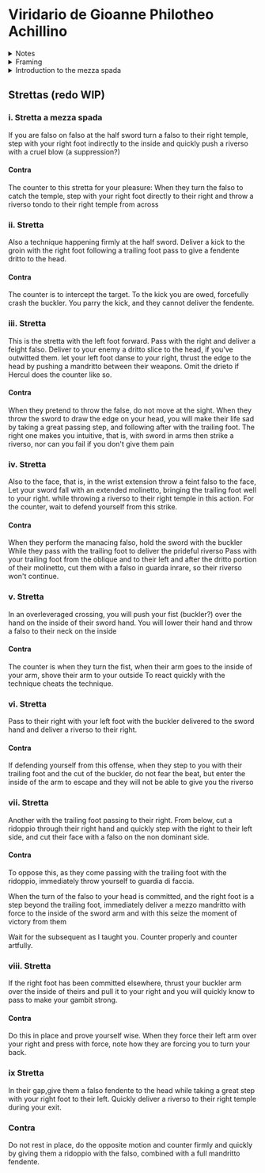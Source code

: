 # Viridario de Gioanne Philotheo Achillino

<details>
<summary>Notes</summary>
This is a work in progress English translation of the sword and buckler plays from Viridario de Gioanne Philotheo Achillino. I'm making use of my basic understanding of Italian, various online translation resources, and trying to infer some of the meaning behind some of the more linguistic flourishes in the original text.
If I get something wrong, or if you have a better translation or interpretation for anything included, feel free to submit an issue or a PR.

</details>

<details>
<summary>Framing</summary>

```
Doue e Franco e compagni il dir mimena,
Che ritrouor Chironne in un boschetto .
Chironne in vista i giudico gagliardi,
Per canto imbraccio il scudo, e prese i dardi.

Domandol nome il tutto gli narrórnoi
E come gli mandaua allui Mercurio
```

```
Doue and Franco and comrades reveal to me,
that Chironne was found in a grove.
With Chironne's insight, I judge them to be nimbly disposed of body,
and so covering well with the shield, and gripping the darts.
I inquired his name, they told me the tale, and how
Mercurio had commanded them to him.
```

This is how the story leads into the section on the sword lessons, establishing Chironne as the fencing instructor and the sons of Minos as the students. Some sections are written in second person, and some in third, all from Chironne's voice.

</details>

<details>
<summary>
Introduction to the mezza spada
</summary>

```
Disse Chironne, io non faro soggiorno,
Ma ne l'imprese gravi mai non furio.
Voglio ciascun di voi far prima adorno
Nello schermireze, e fieui bono alcurio ,

Che quādo un homo ha grāde arte e possan
Il se puo dir che ogni altro al Modo auáza .
```

```
So says Chironne, I will not follow fashions,
so never undertake these grave matters with fury.
I wish for each of you to be first decent
in fencing, and be fierce, strong, and proud
As when one has good art and might,
they may learn these additional forms.
```

Achiallino states he won't follow the format used by other teachers or teach hot headed pupils. Seems fair.

He also states the plays should be used by a fencer with knowledge and confidence in Bolognese style fencing, which is clear from the lack of explanations of the basic cuts, guards, and terms throughout.

```
Piglia la spada in mano col brocchiero
Leggiadro col pie dritto va in traverso
Dal dritto lato tuo destro еe mainero
Accioche tu non par schermitor perso,
Passando per parer piu vago e fiero/
E far il gioco piu polyco e terso.
Tocca il brocchier col falso di la spada,
E la spada in guarda alta sa che vada.
```

```
Take the sword and buckler in hand
Step with your right foot traversing
to the right side in this manner
Additionally, so you aren't lost in fencing,
Pacing, in my opinion, is most elusive and proud,
and the play will be smooth and polished.
Touch the buckler to the false of the sword,
and your sword in high guard, as you go by.
```

A few important takeaways from this paragraph that Achillino feels are worth mentioning. We're instructed to stand in oblique right foot forward guards, and assured that learning tempo is both difficult and extremely important to polishing our fencing. We are also told to keep our sword in high guards when in presence, and guard the inside of our hand with the buckler.

```
Se dir volesse il gioco a parte a parter
I passi, i colpi, i tocchi, i falsi, i dritti,
lo vergarei ben piu di mille charte.
Basta i secreti grandi io tharro ditci
Quanti ne sono qualı in tutta larrer
Che questi sono stati mei profirti.
Vsanza e а far ire assalti in questo gioco,
Sel ne tocco uno ogniun torni al suo loco .
```

```
To teach the game piece by piece,
from the steps, the touches, the strikes, the false and the true.
I could write well over a thousand papers.
Sufficient great secrets I valiantly tell you.
Many of which share similarities with the full art.
That these are situations you are benefiting.
Customarily perform the three assaulti to this range,
with their touch each one works around to their side
```

Achillino is reiterating he is not teaching the full art, but is teaching some techniques that work in specific situations that build on existing knowledge of fencing.

The "three assaulti" could mean either some plays similar to those seen in Manciolino or Morozzo, though none are in this tretise, or the three methods of attacking an enemy, being mandritti, roversi, or thrusts. In either case, Achillino says those work until the situation where we are in _mezza spada_ and have to work around our opponent's sword, where we must perform some more specialized techniques.

```
Le cose de importancia io voglio dire
Ardisco dir chio dico ogni secreto .
Giungendo a mezza spada nel schermire,
Starli in dui modi solo e consuero ,
Fil fallo con fil fallo puo aduenire ,
O fil dritto con dritro, hor giamo driero .
Ciascun eller puo agentere patiente.
Chi fie piu accorto e Maestro fia vincente .
```

```
The things of importance I desire to say:
I dare to tell you every secret
on coming to the half swords in fencing,
Standing in two fashions simple and common.
The false can come to the false,
or the dritto to the dritto, now already behind.
Either one can be the agent or the patient.
Whoever is more shrewd and masterful will be the victor
```

Finishing up the intro, Achillino tells us the mechanics of playing in the _mezza spada_. We can be crossed at the false edge or at the true edge. Either we or our opponent can act first as the agent, or counter that action as the patient, as we should have equal _tempo_, and technique is the only thing that matters in this situation, rather than strength or speed.

</details>

## Strettas (redo WIP)


### i. Stretta a mezza spada

If you are falso on falso at the half sword
turn a falso to their right temple,
step with your right foot indirectly to the inside and quickly push a riverso with a cruel blow (a suppression?)

#### Contra
The counter to this stretta for your pleasure:
When they turn the falso to catch the temple,
step with your right foot directly to their right and throw a riverso tondo to their right temple from across

### ii. Stretta

Also a technique happening firmly at the half sword.
Deliver a kick to the groin with the right foot following a trailing foot pass
to give a fendente dritto to the head.

#### Contra

The counter is to intercept the target.
To the kick you are owed,
forcefully crash the buckler.
You parry the kick, and they cannot deliver the fendente.

### iii. Stretta

This is the stretta with the left foot forward.
Pass with the right and deliver a feight falso.
Deliver to your enemy a dritto slice to the head, if you've outwitted them.
let your left foot danse to your right,
thrust the edge to the head by pushing a mandritto
between their weapons.
Omit the drieto if Hercul does
the counter like so.

#### Contra

When they pretend to throw the false, do not move at the sight. When they throw the sword to draw the edge on your head, you will make their life sad by taking a great passing step, and following after with the trailing foot. The right one makes you intuitive,
that is, with sword in arms then strike a riverso, nor can you fail if you don't give them pain

### iv. Stretta

Also to the face, that is, in the wrist extension
throw a feint falso to the face,
Let your sword fall with an extended molinetto, bringing the trailing foot well to your right. while throwing a riverso to their right temple in this action. For the counter, wait to defend yourself from this strike.

#### Contra

When they perform the manacing falso,
hold the sword with the buckler
While they pass with the trailing foot
to deliver the prideful riverso
Pass with your trailing foot from the oblique and to their left
and after the dritto portion of their molinetto,
cut them with a falso in guarda inrare,
so their riverso won't continue.

### v. Stretta

In an overleveraged crossing, you will push your fist (buckler?) over the hand on the inside of their sword hand.
You will lower their hand and throw a falso to their neck on the inside

#### Contra

The counter is when they turn the fist,
when their arm goes to the inside of your arm,
shove their arm to your outside
To react quickly with the technique cheats the technique.


### vi. Stretta

Pass to their right with your left foot with the buckler delivered to the sword hand and deliver a riverso to their right.

#### Contra

If defending yourself from this offense, when they step to you with their trailing foot and the cut of the buckler, do not fear the beat, but enter the inside of the arm to escape and they will not be able to give you the riverso

### vii. Stretta

Another with the trailing foot passing to their right. From below, cut a ridoppio through their right hand and quickly step with the right to their left side, and cut their face with a falso on the non dominant side.
#### Contra

To oppose this, as they come passing with the trailing foot with the ridoppio, immediately throw yourself to guardia di faccia.

When the turn of the falso to your head is committed, and the right foot is a step beyond the trailing foot, immediately deliver a mezzo mandritto with force to the inside of the sword arm and with this seize the moment of victory from them

Wait for the subsequent as I taught you. Counter properly and counter artfully.

### viii. Stretta

If the right foot has been committed elsewhere, thrust your buckler arm over the inside of theirs and pull it to your right and you will quickly know to pass to make your gambit strong.

#### Contra

Do this in place and prove yourself wise. When they force their left arm over your right and press with force,
note how they are forcing you to turn your back.

### ix Stretta

In their gap,give them a falso fendente to the head while taking a great step with your right foot to their left. Quickly deliver a 
 riverso to their right temple during your exit.

 ### Contra

Do not rest in place, do the opposite motion and counter firmly and quickly by giving them a ridoppio with the falso, combined with a full mandritto fendente.